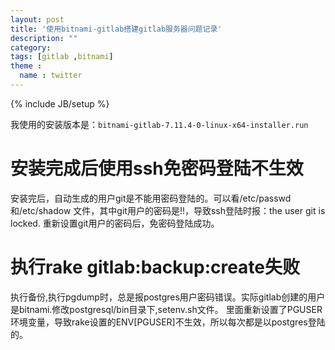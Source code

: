 ```yaml
---
layout: post
title: '使用bitnami-gitlab搭建gitlab服务器问题记录'
description: ""
category: 
tags: [gitlab ,bitnami]
theme :
  name : twitter
---
```

{% include JB/setup %}

我使用的安装版本是：`bitnami-gitlab-7.11.4-0-linux-x64-installer.run`

# 安装完成后使用ssh免密码登陆不生效

安装完后，自动生成的用户git是不能用密码登陆的。可以看/etc/passwd和/etc/shadow 文件，其中git用户的密码是!!，导致ssh登陆时报：the user git is locked.
重新设置git用户的密码后，免密码登陆成功。

# 执行rake gitlab:backup:create失败

执行备份,执行pgdump时，总是报postgres用户密码错误。实际gitlab创建的用户是bitnami.修改postgresql/bin目录下,setenv.sh文件。
里面重新设置了PGUSER环境变量，导致rake设置的ENV[PGUSER]不生效，所以每次都是以postgres登陆的。
